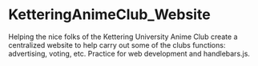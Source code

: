 # KetteringAnimeClub_Website
Helping the nice folks of the Kettering University Anime Club create a centralized website to help carry out some of the clubs functions: advertising, voting, etc. Practice for web development and handlebars.js.
